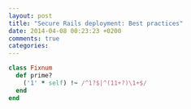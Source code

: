 ```yaml
---
layout: post
title: "Secure Rails deployment: Best practices"
date: 2014-04-08 00:23:23 +0200
comments: true
categories:
---
```


``` ruby Discover if a number is prime linenos:false
class Fixnum
  def prime?
    ('1' * self) !~ /^1?$|^(11+?)\1+$/
  end
end
```
